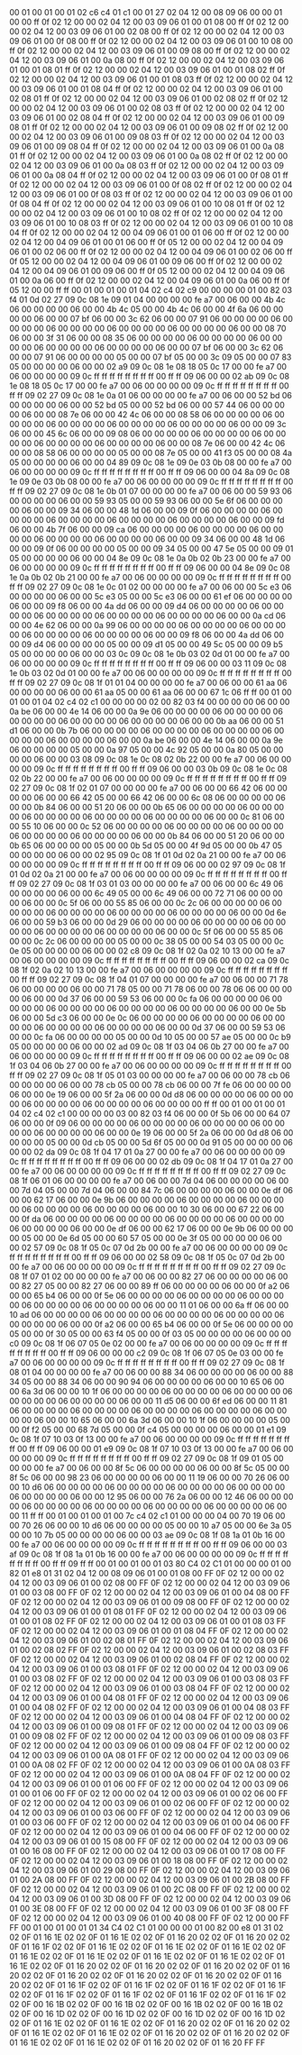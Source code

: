 <METERDATA>
<OBISCODES>
00 01 00 01 00 01 02 c6 c4 01 c1 00 01 27 02 04 12 00 08 09 06 00 00 01 00 00 ff 0f 02 12 00 00 02 04 12 00 03 09 06 01 00 01 08 00 ff 0f 02 12 00 00 02 04 12 00 03 09 06 01 00 02 08 00 ff 0f 02 12 00 00 02 04 12 00 03 09 06 01 00 0f 08 00 ff 0f 02 12 00 00 02 04 12 00 03 09 06 01 00 10 08 00 ff 0f 02 12 00 00 02 04 12 00 03 09 06 01 00 09 08 00 ff 0f 02 12 00 00 02 04 12 00 03 09 06 01 00 0a 08 00 ff 0f 02 12 00 00 02 04 12 00 03 09 06 01 00 01 08 01 ff 0f 02 12 00 00 02 04 12 00 03 09 06 01 00 01 08 02 ff 0f 02 12 00 00 02 04 12 00 03 09 06 01 00 01 08 03 ff 0f 02 12 00 00 02 04 12 00 03 09 06 01 00 01 08 04 ff 0f 02 12 00 00 02 04 12 00 03 09 06 01 00 02 08 01 ff 0f 02 12 00 00 02 04 12 00 03 09 06 01 00 02 08 02 ff 0f 02 12 00 00 02 04 12 00 03 09 06 01 00 02 08 03 ff 0f 02 12 00 00 02 04 12 00 03 09 06 01 00 02 08 04 ff 0f 02 12 00 00 02 04 12 00 03 09 06 01 00 09 08 01 ff 0f 02 12 00 00 02 04 12 00 03 09 06 01 00 09 08 02 ff 0f 02 12 00 00 02 04 12 00 03 09 06 01 00 09 08 03 ff 0f 02 12 00 00 02 04 12 00 03 09 06 01 00 09 08 04 ff 0f 02 12 00 00 02 04 12 00 03 09 06 01 00 0a 08 01 ff 0f 02 12 00 00 02 04 12 00 03 09 06 01 00 0a 08 02 ff 0f 02 12 00 00 02 04 12 00 03 09 06 01 00 0a 08 03 ff 0f 02 12 00 00 02 04 12 00 03 09 06 01 00 0a 08 04 ff 0f 02 12 00 00 02 04 12 00 03 09 06 01 00 0f 08 01 ff 0f 02 12 00 00 02 04 12 00 03 09 06 01 00 0f 08 02 ff 0f 02 12 00 00 02 04 12 00 03 09 06 01 00 0f 08 03 ff 0f 02 12 00 00 02 04 12 00 03 09 06 01 00 0f 08 04 ff 0f 02 12 00 00 02 04 12 00 03 09 06 01 00 10 08 01 ff 0f 02 12 00 00 02 04 12 00 03 09 06 01 00 10 08 02 ff 0f 02 12 00 00 02 04 12 00 03 09 06 01 00 10 08 03 ff 0f 02 12 00 00 02 04 12 00 03 09 06 01 00 10 08 04 ff 0f 02 12 00 00 02 04 12 00 04 09 06 01 00 01 06 00 ff 0f 02 12 00 00 02 04 12 00 04 09 06 01 00 01 06 00 ff 0f 05 12 00 00 02 04 12 00 04 09 06 01 00 02 06 00 ff 0f 02 12 00 00 02 04 12 00 04 09 06 01 00 02 06 00 ff 0f 05 12 00 00 02 04 12 00 04 09 06 01 00 09 06 00 ff 0f 02 12 00 00 02 04 12 00 04 09 06 01 00 09 06 00 ff 0f 05 12 00 00 02 04 12 00 04 09 06 01 00 0a 06 00 ff 0f 02 12 00 00 02 04 12 00 04 09 06 01 00 0a 06 00 ff 0f 05 12 00 00 ff ff 
</OBISCODES>
<OBISDATA>
00 01 00 01 00 01 04 02 c4 02 c9 00 00 00 00 01 00 82 03 f4 01 0d 02 27 09 0c 08 1e 09 01 04 00 00 00 00 fe a7 00 06 00 00 4b 4c 06 00 00 00 00 06 00 00 4b 4c 05 00 00 4b 4c 06 00 00 4f 6a 06 00 00 00 00 06 00 00 07 bf 06 00 00 3c 62 06 00 00 07 91 06 00 00 00 00 06 00 00 00 00 06 00 00 00 00 06 00 00 00 00 06 00 00 00 00 06 00 00 08 70 06 00 00 3f 31 06 00 00 08 35 06 00 00 00 00 06 00 00 00 00 06 00 00 00 00 06 00 00 00 00 06 00 00 00 00 06 00 00 07 bf 06 00 00 3c 62 06 00 00 07 91 06 00 00 00 00 05 00 00 07 bf 05 00 00 3c 09 05 00 00 07 83 05 00 00 00 00 06 00 00 02 a9 09 0c 08 1e 08 18 05 0c 17 00 00 fe a7 00 06 00 00 00 00 09 0c ff ff ff ff ff ff ff ff 00 ff ff 09 06 00 00 02 ab 09 0c 08 1e 08 18 05 0c 17 00 00 fe a7 00 06 00 00 00 00 09 0c ff ff ff ff ff ff ff ff 00 ff ff 09 02 27 09 0c 08 1e 0a 01 06 00 00 00 00 fe a7 00 06 00 00 52 bd 06 00 00 00 00 06 00 00 52 bd 05 00 00 52 bd 06 00 00 57 44 06 00 00 00 00 06 00 00 08 7e 06 00 00 42 4c 06 00 00 08 58 06 00 00 00 00 06 00 00 00 00 06 00 00 00 00 06 00 00 00 00 06 00 00 00 00 06 00 00 09 3c 06 00 00 45 6c 06 00 00 09 08 06 00 00 00 00 06 00 00 00 00 06 00 00 00 00 06 00 00 00 00 06 00 00 00 00 06 00 00 08 7e 06 00 00 42 4c 06 00 00 08 58 06 00 00 00 00 05 00 00 08 7e 05 00 00 41 f3 05 00 00 08 4a 05 00 00 00 00 06 00 00 04 89 09 0c 08 1e 09 0e 03 0b 08 00 00 fe a7 00 06 00 00 00 00 09 0c ff ff ff ff ff ff ff ff 00 ff ff 09 06 00 00 04 8a 09 0c 08 1e 09 0e 03 0b 08 00 00 fe a7 00 06 00 00 00 00 09 0c ff ff ff ff ff ff ff ff 00 ff ff 09 02 27 09 0c 08 1e 0b 01 07 00 00 00 00 fe a7 00 06 00 00 59 93 06 00 00 00 00 06 00 00 59 93 05 00 00 59 93 06 00 00 5e 6f 06 00 00 00 00 06 00 00 09 34 06 00 00 48 1d 06 00 00 09 0f 06 00 00 00 00 06 00 00 00 00 06 00 00 00 00 06 00 00 00 00 06 00 00 00 00 06 00 00 09 fd 06 00 00 4b 7f 06 00 00 09 ca 06 00 00 00 00 06 00 00 00 00 06 00 00 00 00 06 00 00 00 00 06 00 00 00 00 06 00 00 09 34 06 00 00 48 1d 06 00 00 09 0f 06 00 00 00 00 05 00 00 09 34 05 00 00 47 5e 05 00 00 09 01 05 00 00 00 00 06 00 00 04 8e 09 0c 08 1e 0a 0b 02 0b 23 00 00 fe a7 00 06 00 00 00 00 09 0c ff ff ff ff ff ff ff ff 00 ff ff 09 06 00 00 04 8e 09 0c 08 1e 0a 0b 02 0b 21 00 00 fe a7 00 06 00 00 00 00 09 0c ff ff ff ff ff ff ff ff 00 ff ff 09 02 27 09 0c 08 1e 0c 01 02 00 00 00 00 fe a7 00 06 00 00 5c e3 06 00 00 00 00 06 00 00 5c e3 05 00 00 5c e3 06 00 00 61 ef 06 00 00 00 00 06 00 00 09 f8 06 00 00 4a dd 06 00 00 09 d4 06 00 00 00 00 06 00 00 00 00 06 00 00 00 00 06 00 00 00 00 06 00 00 00 00 06 00 00 0a cd 06 00 00 4e 62 06 00 00 0a 99 06 00 00 00 00 06 00 00 00 00 06 00 00 00 00 06 00 00 00 00 06 00 00 00 00 06 00 00 09 f8 06 00 00 4a dd 06 00 00 09 d4 06 00 00 00 00 05 00 00 09 d1 05 00 00 49 5c 05 00 00 09 b5 05 00 00 00 00 06 00 00 03 0c 09 0c 08 1e 0b 03 02 0d 01 00 00 fe a7 00 06 00 00 00 00 09 0c ff ff ff ff ff ff ff ff 00 ff ff 09 06 00 00 03 11 09 0c 08 1e 0b 03 02 0d 01 00 00 fe a7 00 06 00 00 00 00 09 0c ff ff ff ff ff ff ff ff 00 ff ff 09 02 27 09 0c 08 1f 01 01 04 00 00 00 00 fe a7 00 06 00 00 61 aa 06 00 00 00 00 06 00 00 61 aa 05 00 00 61 aa 06 00 00 67 1c 06 ff ff 
00 01 00 01 00 01 04 02 c4 02 c1 00 00 00 00 02 00 82 03 f4 00 00 00 00 06 00 00 0a be 06 00 00 4e 14 06 00 00 0a 9e 06 00 00 00 00 06 00 00 00 00 06 00 00 00 00 06 00 00 00 00 06 00 00 00 00 06 00 00 0b aa 06 00 00 51 d1 06 00 00 0b 7b 06 00 00 00 00 06 00 00 00 00 06 00 00 00 00 06 00 00 00 00 06 00 00 00 00 06 00 00 0a be 06 00 00 4e 14 06 00 00 0a 9e 06 00 00 00 00 05 00 00 0a 97 05 00 00 4c 92 05 00 00 0a 80 05 00 00 00 00 06 00 00 03 08 09 0c 08 1e 0c 08 02 0b 22 00 00 fe a7 00 06 00 00 00 00 09 0c ff ff ff ff ff ff ff ff 00 ff ff 09 06 00 00 03 0b 09 0c 08 1e 0c 08 02 0b 22 00 00 fe a7 00 06 00 00 00 00 09 0c ff ff ff ff ff ff ff ff 00 ff ff 09 02 27 09 0c 08 1f 02 01 07 00 00 00 00 fe a7 00 06 00 00 66 42 06 00 00 00 00 06 00 00 66 42 05 00 00 66 42 06 00 00 6c 08 06 00 00 00 00 06 00 00 0b 84 06 00 00 51 20 06 00 00 0b 65 06 00 00 00 00 06 00 00 00 00 06 00 00 00 00 06 00 00 00 00 06 00 00 00 00 06 00 00 0c 81 06 00 00 55 10 06 00 00 0c 52 06 00 00 00 00 06 00 00 00 00 06 00 00 00 00 06 00 00 00 00 06 00 00 00 00 06 00 00 0b 84 06 00 00 51 20 06 00 00 0b 65 06 00 00 00 00 05 00 00 0b 5d 05 00 00 4f 9d 05 00 00 0b 47 05 00 00 00 00 06 00 00 02 95 09 0c 08 1f 01 0d 02 0a 21 00 00 fe a7 00 06 00 00 00 00 09 0c ff ff ff ff ff ff ff ff 00 ff ff 09 06 00 00 02 97 09 0c 08 1f 01 0d 02 0a 21 00 00 fe a7 00 06 00 00 00 00 09 0c ff ff ff ff ff ff ff ff 00 ff ff 09 02 27 09 0c 08 1f 03 01 03 00 00 00 00 fe a7 00 06 00 00 6c 49 06 00 00 00 00 06 00 00 6c 49 05 00 00 6c 49 06 00 00 72 71 06 00 00 00 00 06 00 00 0c 5f 06 00 00 55 85 06 00 00 0c 2c 06 00 00 00 00 06 00 00 00 00 06 00 00 00 00 06 00 00 00 00 06 00 00 00 00 06 00 00 0d 6e 06 00 00 59 b3 06 00 00 0d 29 06 00 00 00 00 06 00 00 00 00 06 00 00 00 00 06 00 00 00 00 06 00 00 00 00 06 00 00 0c 5f 06 00 00 55 85 06 00 00 0c 2c 06 00 00 00 00 05 00 00 0c 38 05 00 00 54 03 05 00 00 0c 0e 05 00 00 00 00 06 00 00 02 c8 09 0c 08 1f 02 0a 02 10 13 00 00 fe a7 00 06 00 00 00 00 09 0c ff ff ff ff ff ff ff ff 00 ff ff 09 06 00 00 02 ca 09 0c 08 1f 02 0a 02 10 13 00 00 fe a7 00 06 00 00 00 00 09 0c ff ff ff ff ff ff ff ff 00 ff ff 09 02 27 09 0c 08 1f 04 01 07 00 00 00 00 fe a7 00 06 00 00 71 78 06 00 00 00 00 06 00 00 71 78 05 00 00 71 78 06 00 00 78 06 06 00 00 00 00 06 00 00 0d 37 06 00 00 59 53 06 00 00 0c fa 06 00 00 00 00 06 00 00 00 00 06 00 00 00 00 06 00 00 00 00 06 00 00 00 00 06 00 00 0e 5b 06 00 00 5d c3 06 00 00 0e 0c 06 00 00 00 00 06 00 00 00 00 06 00 00 00 00 06 00 00 00 00 06 00 00 00 00 06 00 00 0d 37 06 00 00 59 53 06 00 00 0c fa 06 00 00 00 00 05 00 00 0d 10 05 00 00 57 ae 05 00 00 0c b9 05 00 00 00 00 06 00 00 02 ad 09 0c 08 1f 03 04 06 0b 27 00 00 fe a7 00 06 00 00 00 00 09 0c ff ff ff ff ff ff ff ff 00 ff ff 09 06 00 00 02 ae 09 0c 08 1f 03 04 06 0b 27 00 00 fe a7 00 06 00 00 00 00 09 0c ff ff ff ff ff ff ff ff 00 ff ff 09 02 27 09 0c 08 1f 05 01 03 00 00 00 00 fe a7 00 06 00 00 78 cb 06 00 00 00 00 06 00 00 78 cb 05 00 00 78 cb 06 00 00 7f fe 06 00 00 00 00 06 00 00 0e 19 06 00 00 5f 2a 06 00 00 0d d8 06 00 00 00 00 06 00 00 00 00 06 00 00 00 00 06 00 00 00 00 06 00 00 00 00 ff ff 
00 01 00 01 00 01 04 02 c4 02 c1 00 00 00 00 03 00 82 03 f4 06 00 00 0f 5b 06 00 00 64 07 06 00 00 0f 09 06 00 00 00 00 06 00 00 00 00 06 00 00 00 00 06 00 00 00 00 06 00 00 00 00 06 00 00 0e 19 06 00 00 5f 2a 06 00 00 0d d8 06 00 00 00 00 05 00 00 0d cb 05 00 00 5d 6f 05 00 00 0d 91 05 00 00 00 00 06 00 00 02 da 09 0c 08 1f 04 17 01 0a 27 00 00 fe a7 00 06 00 00 00 00 09 0c ff ff ff ff ff ff ff ff 00 ff ff 09 06 00 00 02 db 09 0c 08 1f 04 17 01 0a 27 00 00 fe a7 00 06 00 00 00 00 09 0c ff ff ff ff ff ff ff ff 00 ff ff 09 02 27 09 0c 08 1f 06 01 06 00 00 00 00 fe a7 00 06 00 00 7d 04 06 00 00 00 00 06 00 00 7d 04 05 00 00 7d 04 06 00 00 84 7c 06 00 00 00 00 06 00 00 0e df 06 00 00 62 17 06 00 00 0e 9b 06 00 00 00 00 06 00 00 00 00 06 00 00 00 00 06 00 00 00 00 06 00 00 00 00 06 00 00 10 30 06 00 00 67 22 06 00 00 0f da 06 00 00 00 00 06 00 00 00 00 06 00 00 00 00 06 00 00 00 00 06 00 00 00 00 06 00 00 0e df 06 00 00 62 17 06 00 00 0e 9b 06 00 00 00 00 05 00 00 0e 6d 05 00 00 60 57 05 00 00 0e 3f 05 00 00 00 00 06 00 00 02 57 09 0c 08 1f 05 0c 07 0d 2b 00 00 fe a7 00 06 00 00 00 00 09 0c ff ff ff ff ff ff ff ff 00 ff ff 09 06 00 00 02 58 09 0c 08 1f 05 0c 07 0d 2b 00 00 fe a7 00 06 00 00 00 00 09 0c ff ff ff ff ff ff ff ff 00 ff ff 09 02 27 09 0c 08 1f 07 01 02 00 00 00 00 fe a7 00 06 00 00 82 27 06 00 00 00 00 06 00 00 82 27 05 00 00 82 27 06 00 00 89 ff 06 00 00 00 00 06 00 00 0f a2 06 00 00 65 b4 06 00 00 0f 5e 06 00 00 00 00 06 00 00 00 00 06 00 00 00 00 06 00 00 00 00 06 00 00 00 00 06 00 00 11 01 06 00 00 6a ff 06 00 00 10 ad 06 00 00 00 00 06 00 00 00 00 06 00 00 00 00 06 00 00 00 00 06 00 00 00 00 06 00 00 0f a2 06 00 00 65 b4 06 00 00 0f 5e 06 00 00 00 00 05 00 00 0f 30 05 00 00 63 f4 05 00 00 0f 03 05 00 00 00 00 06 00 00 00 c0 09 0c 08 1f 06 07 05 0e 02 00 00 fe a7 00 06 00 00 00 00 09 0c ff ff ff ff ff ff ff ff 00 ff ff 09 06 00 00 00 c2 09 0c 08 1f 06 07 05 0e 03 00 00 fe a7 00 06 00 00 00 00 09 0c ff ff ff ff ff ff ff ff 00 ff ff 09 02 27 09 0c 08 1f 08 01 04 00 00 00 00 fe a7 00 06 00 00 88 34 06 00 00 00 00 06 00 00 88 34 05 00 00 88 34 06 00 00 90 94 06 00 00 00 00 06 00 00 10 65 06 00 00 6a 3d 06 00 00 10 1f 06 00 00 00 00 06 00 00 00 00 06 00 00 00 00 06 00 00 00 00 06 00 00 00 00 06 00 00 11 d5 06 00 00 6f ed 06 00 00 11 81 06 00 00 00 00 06 00 00 00 00 06 00 00 00 00 06 00 00 00 00 06 00 00 00 00 06 00 00 10 65 06 00 00 6a 3d 06 00 00 10 1f 06 00 00 00 00 05 00 00 0f f2 05 00 00 68 7d 05 00 00 0f c4 05 00 00 00 00 06 00 00 01 e1 09 0c 08 1f 07 10 03 0f 13 00 00 fe a7 00 06 00 00 00 00 09 0c ff ff ff ff ff ff ff ff 00 ff ff 09 06 00 00 01 e9 09 0c 08 1f 07 10 03 0f 13 00 00 fe a7 00 06 00 00 00 00 09 0c ff ff ff ff ff ff ff ff 00 ff ff 09 02 27 09 0c 08 1f 09 01 05 00 00 00 00 fe a7 00 06 00 00 8f 5c 06 00 00 00 00 06 00 00 8f 5c 05 00 00 8f 5c 06 00 00 98 23 06 00 00 00 00 06 00 00 11 19 06 00 00 70 26 06 00 00 10 d6 06 00 00 00 00 06 00 00 00 00 06 00 00 00 00 06 00 00 00 00 06 00 00 00 00 06 00 00 12 95 06 00 00 76 2a 06 00 00 12 46 06 00 00 00 00 06 00 00 00 00 06 00 00 00 00 06 00 00 00 00 06 00 00 00 00 06 00 00 11 ff ff 
00 01 00 01 00 01 00 7c c4 02 c1 01 00 00 00 04 00 70 19 06 00 00 70 26 06 00 00 10 d6 06 00 00 00 00 05 00 00 10 a7 05 00 00 6e 3a 05 00 00 10 7b 05 00 00 00 00 06 00 00 03 ae 09 0c 08 1f 08 1a 01 0b 16 00 00 fe a7 00 06 00 00 00 00 09 0c ff ff ff ff ff ff ff ff 00 ff ff 09 06 00 00 03 af 09 0c 08 1f 08 1a 01 0b 16 00 00 fe a7 00 06 00 00 00 00 09 0c ff ff ff ff ff ff ff ff 00 ff ff 09 ff ff 
</OBISDATA>
<SCALAROBISCODES>
00 01 00 01 00 01 03 80 C4 02 C1 01 00 00 00 01 00 82 01 e8 01 31 02 04 12 00 08 09 06 01 00 01 08 00 FF 0F 02 12 00 00 02 04 12 00 03 09 06 01 00 02 08 00 FF 0F 02 12 00 00 02 04 12 00 03 09 06 01 00 03 08 00 FF 0F 02 12 00 00 02 04 12 00 03 09 06 01 00 04 08 00 FF 0F 02 12 00 00 02 04 12 00 03 09 06 01 00 09 08 00 FF 0F 02 12 00 00 02 04 12 00 03 09 06 01 00 01 08 01 FF 0F 02 12 00 00 02 04 12 00 03 09 06 01 00 01 08 02 FF 0F 02 12 00 00 02 04 12 00 03 09 06 01 00 01 08 03 FF 0F 02 12 00 00 02 04 12 00 03 09 06 01 00 01 08 04 FF 0F 02 12 00 00 02 04 12 00 03 09 06 01 00 02 08 01 FF 0F 02 12 00 00 02 04 12 00 03 09 06 01 00 02 08 02 FF 0F 02 12 00 00 02 04 12 00 03 09 06 01 00 02 08 03 FF 0F 02 12 00 00 02 04 12 00 03 09 06 01 00 02 08 04 FF 0F 02 12 00 00 02 04 12 00 03 09 06 01 00 03 08 01 FF 0F 02 12 00 00 02 04 12 00 03 09 06 01 00 03 08 02 FF 0F 02 12 00 00 02 04 12 00 03 09 06 01 00 03 08 03 FF 0F 02 12 00 00 02 04 12 00 03 09 06 01 00 03 08 04 FF 0F 02 12 00 00 02 04 12 00 03 09 06 01 00 04 08 01 FF 0F 02 12 00 00 02 04 12 00 03 09 06 01 00 04 08 02 FF 0F 02 12 00 00 02 04 12 00 03 09 06 01 00 04 08 03 FF 0F 02 12 00 00 02 04 12 00 03 09 06 01 00 04 08 04 FF 0F 02 12 00 00 02 04 12 00 03 09 06 01 00 09 08 01 FF 0F 02 12 00 00 02 04 12 00 03 09 06 01 00 09 08 02 FF 0F 02 12 00 00 02 04 12 00 03 09 06 01 00 09 08 03 FF 0F 02 12 00 00 02 04 12 00 03 09 06 01 00 09 08 04 FF 0F 02 12 00 00 02 04 12 00 03 09 06 01 00 0A 08 01 FF 0F 02 12 00 00 02 04 12 00 03 09 06 01 00 0A 08 02 FF 0F 02 12 00 00 02 04 12 00 03 09 06 01 00 0A 08 03 FF 0F 02 12 00 00 02 04 12 00 03 09 06 01 00 0A 08 04 FF 0F 02 12 00 00 02 04 12 00 03 09 06 01 00 01 06 00 FF 0F 02 12 00 00 02 04 12 00 03 09 06 01 00 01 06 00 FF 0F 02 12 00 00 02 04 12 00 03 09 06 01 00 02 06 00 FF 0F 02 12 00 00 02 04 12 00 03 09 06 01 00 02 06 00 FF 0F 02 12 00 00 02 04 12 00 03 09 06 01 00 03 06 00 FF 0F 02 12 00 00 02 04 12 00 03 09 06 01 00 03 06 00 FF 0F 02 12 00 00 02 04 12 00 03 09 06 01 00 04 06 00 FF 0F 02 12 00 00 02 04 12 00 03 09 06 01 00 04 06 00 FF 0F 02 12 00 00 02 04 12 00 03 09 06 01 00 15 08 00 FF 0F 02 12 00 00 02 04 12 00 03 09 06 01 00 16 08 00 FF 0F 02 12 00 00 02 04 12 00 03 09 06 01 00 17 08 00 FF 0F 02 12 00 00 02 04 12 00 03 09 06 01 00 18 08 00 FF 0F 02 12 00 00 02 04 12 00 03 09 06 01 00 29 08 00 FF 0F 02 12 00 00 02 04 12 00 03 09 06 01 00 2A 08 00 FF 0F 02 12 00 00 02 04 12 00 03 09 06 01 00 2B 08 00 FF 0F 02 12 00 00 02 04 12 00 03 09 06 01 00 2C 08 00 FF 0F 02 12 00 00 02 04 12 00 03 09 06 01 00 3D 08 00 FF 0F 02 12 00 00 02 04 12 00 03 09 06 01 00 3E 08 00 FF 0F 02 12 00 00 02 04 12 00 03 09 06 01 00 3F 08 00 FF 0F 02 12 00 00 02 04 12 00 03 09 06 01 00 40 08 00 FF 0F 02 12 00 00 FF FF
</SCALAROBISCODES>
<SCALAROBISDATA>
00 01 00 01 00 01 01 34 C4 02 C1 01 00 00 00 01 00 82 00 e8 01 31 02 02 0F 01 16 1E 02 02 0F 01 16 1E 02 02 0F 01 16 20 02 02 0F 01 16 20 02 02 0F 01 16 1F 02 02 0F 01 16 1E 02 02 0F 01 16 1E 02 02 0F 01 16 1E 02 02 0F 01 16 1E 02 02 0F 01 16 1E 02 02 0F 01 16 1E 02 02 0F 01 16 1E 02 02 0F 01 16 1E 02 02 0F 01 16 20 02 02 0F 01 16 20 02 02 0F 01 16 20 02 02 0F 01 16 20 02 02 0F 01 16 20 02 02 0F 01 16 20 02 02 0F 01 16 20 02 02 0F 01 16 20 02 02 0F 01 16 1F 02 02 0F 01 16 1F 02 02 0F 01 16 1F 02 02 0F 01 16 1F 02 02 0F 01 16 1F 02 02 0F 01 16 1F 02 02 0F 01 16 1F 02 02 0F 01 16 1F 02 02 0F 00 16 1B 02 02 0F 00 16 1B 02 02 0F 00 16 1B 02 02 0F 00 16 1B 02 02 0F 00 16 1D 02 02 0F 00 16 1D 02 02 0F 00 16 1D 02 02 0F 00 16 1D 02 02 0F 01 16 1E 02 02 0F 01 16 1E 02 02 0F 01 16 20 02 02 0F 01 16 20 02 02 0F 01 16 1E 02 02 0F 01 16 1E 02 02 0F 01 16 20 02 02 0F 01 16 20 02 02 0F 01 16 1E 02 02 0F 01 16 1E 02 02 0F 01 16 20 02 02 0F 01 16 20 FF FF
</SCALAROBISDATA>
</METERDATA>
